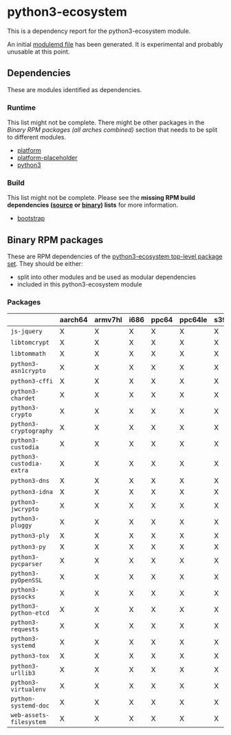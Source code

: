 # python3-ecosystem
This is a dependency report for the python3-ecosystem module.

An initial [modulemd file](python3-ecosystem.yaml) has been generated. It is experimental and probably unusable at this point.
## Dependencies
These are modules identified as dependencies.
### Runtime
This list might not be complete. There might be other packages in the *Binary RPM packages (all arches combined)* section that needs to be split to different modules.
* [platform](../platform)
* [platform-placeholder](../platform-placeholder)
* [python3](../python3)
### Build
This list might not be complete.
Please see the **missing RPM build dependencies ([source](all/buildtime-source-packages-short.txt) or [binary](all/buildtime-binary-packages-short.txt)) lists** for more information.
* [bootstrap](../bootstrap)
## Binary RPM packages
These are RPM dependencies of the [python3-ecosystem top-level package set](python3-ecosystem.csv). They should be either:
* split into other modules and be used as modular dependencies
* included in this python3-ecosystem module
### Packages
| |aarch64 |armv7hl |i686 |ppc64 |ppc64le |s390x |x86_64 |
|---|---|---|---|---|---|---|---|
| `js-jquery` | X | X | X | X | X | X | X |
| `libtomcrypt` | X | X | X | X | X | X | X |
| `libtommath` | X | X | X | X | X | X | X |
| `python3-asn1crypto` | X | X | X | X | X | X | X |
| `python3-cffi` | X | X | X | X | X | X | X |
| `python3-chardet` | X | X | X | X | X | X | X |
| `python3-crypto` | X | X | X | X | X | X | X |
| `python3-cryptography` | X | X | X | X | X | X | X |
| `python3-custodia` | X | X | X | X | X | X | X |
| `python3-custodia-extra` | X | X | X | X | X | X | X |
| `python3-dns` | X | X | X | X | X | X | X |
| `python3-idna` | X | X | X | X | X | X | X |
| `python3-jwcrypto` | X | X | X | X | X | X | X |
| `python3-pluggy` | X | X | X | X | X | X | X |
| `python3-ply` | X | X | X | X | X | X | X |
| `python3-py` | X | X | X | X | X | X | X |
| `python3-pycparser` | X | X | X | X | X | X | X |
| `python3-pyOpenSSL` | X | X | X | X | X | X | X |
| `python3-pysocks` | X | X | X | X | X | X | X |
| `python3-python-etcd` | X | X | X | X | X | X | X |
| `python3-requests` | X | X | X | X | X | X | X |
| `python3-systemd` | X | X | X | X | X | X | X |
| `python3-tox` | X | X | X | X | X | X | X |
| `python3-urllib3` | X | X | X | X | X | X | X |
| `python3-virtualenv` | X | X | X | X | X | X | X |
| `python-systemd-doc` | X | X | X | X | X | X | X |
| `web-assets-filesystem` | X | X | X | X | X | X | X |
